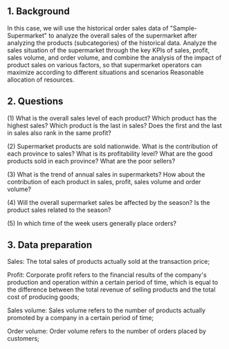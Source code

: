 ## 1. Background 
In this case, we will use the historical order sales data of "Sample-Supermarket" to analyze the overall sales of the supermarket after analyzing the products (subcategories) of the historical data. Analyze the sales situation of the supermarket through the key KPIs of sales, profit, sales volume, and order volume, and combine the analysis of the impact of product sales on various factors, so that supermarket operators can maximize according to different situations and scenarios Reasonable allocation of resources.
   

## 2. Questions
(1) What is the overall sales level of each product? Which product has the highest sales? Which product is the last in sales? Does the first and the last in sales also rank in the same profit?

(2) Supermarket products are sold nationwide. What is the contribution of each province to sales? What is its profitability level? What are the good products sold in each province? What are the poor sellers?

(3) What is the trend of annual sales in supermarkets? How about the contribution of each product in sales, profit, sales volume and order volume?

(4) Will the overall supermarket sales be affected by the season? Is the product sales related to the season?

(5) In which time of the week users generally place orders?


## 3. Data preparation
Sales: The total sales of products actually sold at the transaction price;

Profit: Corporate profit refers to the financial results of the company's production and operation within a certain period of time, which is equal to the difference between the total revenue of selling products and the total cost of producing goods;

Sales volume: Sales volume refers to the number of products actually promoted by a company in a certain period of time;

Order volume: Order volume refers to the number of orders placed by customers;
